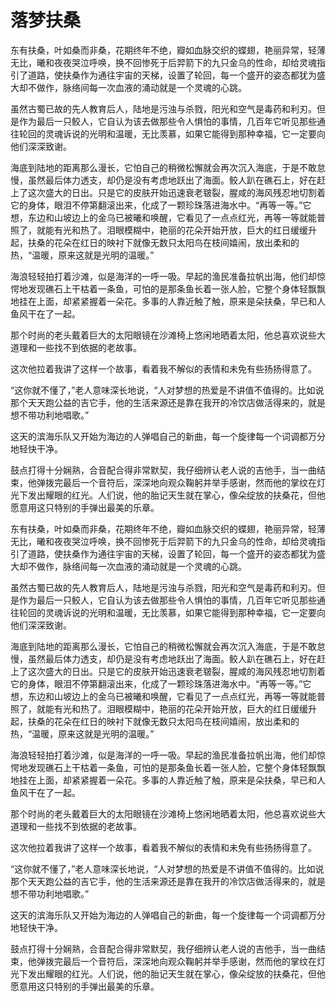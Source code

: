 # 落梦扶桑

东有扶桑，叶如桑而非桑，花期终年不绝，瓣如血脉交织的蝶翅，艳丽异常，轻薄无比，曦和夜夜哭泣呼唤，换不回惨死于后羿箭下的九只金乌的性命，却给灵魂指引了道路，使扶桑作为通往宇宙的天梯，设置了轮回，每一个盛开的姿态都犹为盛大却不做作，脉络间每一次血液的涌动就是一个灵魂的心跳。 

虽然古蜀已故的先人教育后人，陆地是污浊与杀戮，阳光和空气是毒药和利刃。但是作为最后一只鲛人，它自认为该去做那些令人惧怕的事情，几百年它听见那些通往轮回的灵魂诉说的光明和温暖，无比羡慕，如果它能得到那种幸福，它一定要向他们深深致谢。 

海底到陆地的距离那么漫长，它怕自己的稍微松懈就会再次沉入海底，于是不敢怠慢，虽然最后体力透支，却仍是没有考虑地跃出了海面。鲛人趴在礁石上，好在赶上了这次盛大的日出。只是它的皮肤开始迅速衰老皲裂，腥咸的海风残忍地切割着它的身体，眼泪不停第翻滚出来，化成了一颗珍珠落进海水中。“再等一等。”它想，东边和山坡边上的金乌已被曦和唤醒，它看见了一点点红光，再等一等就能普照了，就能有光和热了。泪眼模糊中，艳丽的花朵开始开放，巨大的红日缓缓升起，扶桑的花朵在红日的映衬下就像无数只太阳鸟在枝间嬉闹，放出柔和的热，“温暖，原来这就是光明的温暖。” 

海浪轻轻拍打着沙滩，似是海洋的一呼一吸。早起的渔民准备拉帆出海，他们却惊愕地发现礁石上干枯着一条鱼，可怕的是那条鱼长着一张人脸，它整个身体轻飘飘地挂在上面，却紧紧握着一朵花。多事的人靠近触了触，原来是朵扶桑，早已和人鱼风干在了一起。 

那个时尚的老头戴着巨大的太阳眼镜在沙滩椅上悠闲地晒着太阳，他总喜欢说些大道理和一些找不到依据的老故事。 

这次他拉着我讲了这样一个故事，看着我不解似的表情和未免有些扬扬得意了。 

“这你就不懂了，”老人意味深长地说，“人对梦想的热爱是不讲值不值得的。比如说那个天天跑公益的吉它手，他的生活来源还是靠在我开的冷饮店做活得来的，就是想不带功利地唱歌。” 

这天的滨海乐队又开始为海边的人弹唱自己的新曲，每一个旋律每一个词调都万分地轻快干净。 

鼓点打得十分娴熟，合音配合得非常默契，我仔细辨认老人说的吉他手，当一曲结束，他弹拨完最后一个音符后，深深地向观众鞠躬并举手感谢，然而他的掌纹在灯光下发出耀眼的红光。人们说，他的胎记天生就在掌心，像朵绽放的扶桑花，但他愿意用这只特别的手弹出最美的乐章。 

东有扶桑，叶如桑而非桑，花期终年不绝，瓣如血脉交织的蝶翅，艳丽异常，轻薄无比，曦和夜夜哭泣呼唤，换不回惨死于后羿箭下的九只金乌的性命，却给灵魂指引了道路，使扶桑作为通往宇宙的天梯，设置了轮回，每一个盛开的姿态都犹为盛大却不做作，脉络间每一次血液的涌动就是一个灵魂的心跳。 

虽然古蜀已故的先人教育后人，陆地是污浊与杀戮，阳光和空气是毒药和利刃。但是作为最后一只鲛人，它自认为该去做那些令人惧怕的事情，几百年它听见那些通往轮回的灵魂诉说的光明和温暖，无比羡慕，如果它能得到那种幸福，它一定要向他们深深致谢。 

海底到陆地的距离那么漫长，它怕自己的稍微松懈就会再次沉入海底，于是不敢怠慢，虽然最后体力透支，却仍是没有考虑地跃出了海面。鲛人趴在礁石上，好在赶上了这次盛大的日出。只是它的皮肤开始迅速衰老皲裂，腥咸的海风残忍地切割着它的身体，眼泪不停第翻滚出来，化成了一颗珍珠落进海水中。“再等一等。”它想，东边和山坡边上的金乌已被曦和唤醒，它看见了一点点红光，再等一等就能普照了，就能有光和热了。泪眼模糊中，艳丽的花朵开始开放，巨大的红日缓缓升起，扶桑的花朵在红日的映衬下就像无数只太阳鸟在枝间嬉闹，放出柔和的热，“温暖，原来这就是光明的温暖。” 

海浪轻轻拍打着沙滩，似是海洋的一呼一吸。早起的渔民准备拉帆出海，他们却惊愕地发现礁石上干枯着一条鱼，可怕的是那条鱼长着一张人脸，它整个身体轻飘飘地挂在上面，却紧紧握着一朵花。多事的人靠近触了触，原来是朵扶桑，早已和人鱼风干在了一起。 

那个时尚的老头戴着巨大的太阳眼镜在沙滩椅上悠闲地晒着太阳，他总喜欢说些大道理和一些找不到依据的老故事。 

这次他拉着我讲了这样一个故事，看着我不解似的表情和未免有些扬扬得意了。 

“这你就不懂了，”老人意味深长地说，“人对梦想的热爱是不讲值不值得的。比如说那个天天跑公益的吉它手，他的生活来源还是靠在我开的冷饮店做活得来的，就是想不带功利地唱歌。” 

这天的滨海乐队又开始为海边的人弹唱自己的新曲，每一个旋律每一个词调都万分地轻快干净。 

鼓点打得十分娴熟，合音配合得非常默契，我仔细辨认老人说的吉他手，当一曲结束，他弹拨完最后一个音符后，深深地向观众鞠躬并举手感谢，然而他的掌纹在灯光下发出耀眼的红光。人们说，他的胎记天生就在掌心，像朵绽放的扶桑花，但他愿意用这只特别的手弹出最美的乐章。